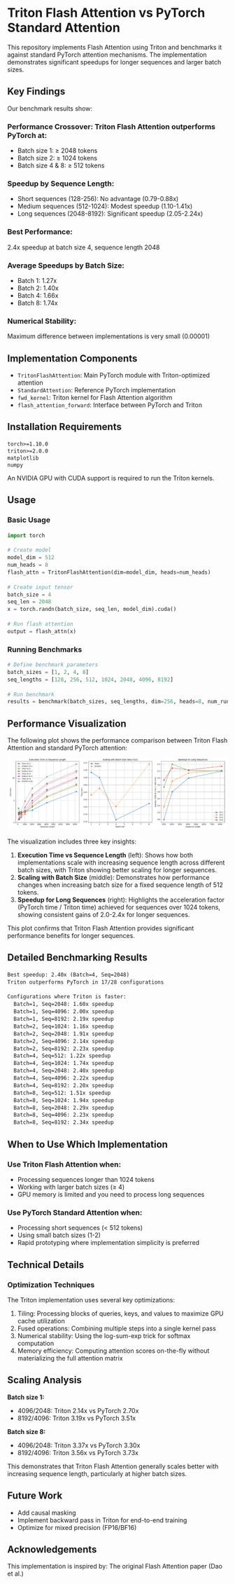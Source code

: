 # Triton Flash Attention vs PyTorch Standard Attention
This repository implements Flash Attention using Triton and benchmarks it against standard PyTorch attention mechanisms. The implementation demonstrates significant speedups for longer sequences and larger batch sizes.


## Key Findings
Our benchmark results show:

### Performance Crossover: Triton Flash Attention outperforms PyTorch at:

- Batch size 1: ≥ 2048 tokens
- Batch size 2: ≥ 1024 tokens
- Batch size 4 & 8: ≥ 512 tokens


### Speedup by Sequence Length:

- Short sequences (128-256): No advantage (0.79-0.88x)
- Medium sequences (512-1024): Modest speedup (1.10-1.41x)
- Long sequences (2048-8192): Significant speedup (2.05-2.24x)


### Best Performance: 
2.4x speedup at batch size 4, sequence length 2048

### Average Speedups by Batch Size:

- Batch 1: 1.27x
- Batch 2: 1.40x
- Batch 4: 1.66x
- Batch 8: 1.74x


### Numerical Stability: 
Maximum difference between implementations is very small (0.00001)

## Implementation Components

- `TritonFlashAttention`: Main PyTorch module with Triton-optimized attention
- `StandardAttention`: Reference PyTorch implementation
- `fwd_kernel`: Triton kernel for Flash Attention algorithm
- `flash_attention_forward`: Interface between PyTorch and Triton

## Installation Requirements
```
torch>=1.10.0
triton>=2.0.0
matplotlib
numpy
```

An NVIDIA GPU with CUDA support is required to run the Triton kernels.

## Usage

### Basic Usage
```python
import torch

# Create model
model_dim = 512
num_heads = 8
flash_attn = TritonFlashAttention(dim=model_dim, heads=num_heads)

# Create input tensor
batch_size = 4
seq_len = 2048
x = torch.randn(batch_size, seq_len, model_dim).cuda()

# Run flash attention
output = flash_attn(x)
```

### Running Benchmarks

```python
# Define benchmark parameters
batch_sizes = [1, 2, 4, 8]
seq_lengths = [128, 256, 512, 1024, 2048, 4096, 8192]

# Run benchmark
results = benchmark(batch_sizes, seq_lengths, dim=256, heads=8, num_runs=10)
```


## Performance Visualization

The following plot shows the performance comparison between Triton Flash Attention and standard PyTorch attention:

![Flash Attention vs PyTorch Performance](flash_attention_benchmark.png)

The visualization includes three key insights:
1. **Execution Time vs Sequence Length** (left): Shows how both implementations scale with increasing sequence length across different batch sizes, with Triton showing better scaling for longer sequences.
2. **Scaling with Batch Size** (middle): Demonstrates how performance changes when increasing batch size for a fixed sequence length of 512 tokens.
3. **Speedup for Long Sequences** (right): Highlights the acceleration factor (PyTorch time / Triton time) achieved for sequences over 1024 tokens, showing consistent gains of 2.0-2.4x for longer sequences.

This plot confirms that Triton Flash Attention provides significant performance benefits for longer sequences.

## Detailed Benchmarking Results

```txt
Best speedup: 2.40x (Batch=4, Seq=2048)
Triton outperforms PyTorch in 17/28 configurations

Configurations where Triton is faster:
  Batch=1, Seq=2048: 1.60x speedup
  Batch=1, Seq=4096: 2.00x speedup
  Batch=1, Seq=8192: 2.19x speedup
  Batch=2, Seq=1024: 1.16x speedup
  Batch=2, Seq=2048: 1.91x speedup
  Batch=2, Seq=4096: 2.14x speedup
  Batch=2, Seq=8192: 2.23x speedup
  Batch=4, Seq=512: 1.22x speedup
  Batch=4, Seq=1024: 1.74x speedup
  Batch=4, Seq=2048: 2.40x speedup
  Batch=4, Seq=4096: 2.22x speedup
  Batch=4, Seq=8192: 2.20x speedup
  Batch=8, Seq=512: 1.51x speedup
  Batch=8, Seq=1024: 1.94x speedup
  Batch=8, Seq=2048: 2.29x speedup
  Batch=8, Seq=4096: 2.23x speedup
  Batch=8, Seq=8192: 2.34x speedup
```  

## When to Use Which Implementation

### Use Triton Flash Attention when:

- Processing sequences longer than 1024 tokens
- Working with larger batch sizes (≥ 4)
- GPU memory is limited and you need to process long sequences


### Use PyTorch Standard Attention when:

- Processing short sequences (< 512 tokens)
- Using small batch sizes (1-2)
- Rapid prototyping where implementation simplicity is preferred


## Technical Details

### Optimization Techniques
The Triton implementation uses several key optimizations:

1. Tiling: Processing blocks of queries, keys, and values to maximize GPU cache utilization
2. Fused operations: Combining multiple steps into a single kernel pass
3. Numerical stability: Using the log-sum-exp trick for softmax computation
4. Memory efficiency: Computing attention scores on-the-fly without materializing the full attention matrix

## Scaling Analysis

**Batch size 1:**

- 4096/2048: Triton 2.14x vs PyTorch 2.70x
- 8192/4096: Triton 3.19x vs PyTorch 3.51x


**Batch size 8:**

- 4096/2048: Triton 3.37x vs PyTorch 3.30x
- 8192/4096: Triton 3.56x vs PyTorch 3.73x


This demonstrates that Triton Flash Attention generally scales better with increasing sequence length, particularly at higher batch sizes.


## Future Work

- Add causal masking 
- Implement backward pass in Triton for end-to-end training
- Optimize for mixed precision (FP16/BF16)

## Acknowledgements

This implementation is inspired by:
The original Flash Attention paper (Dao et al.)
